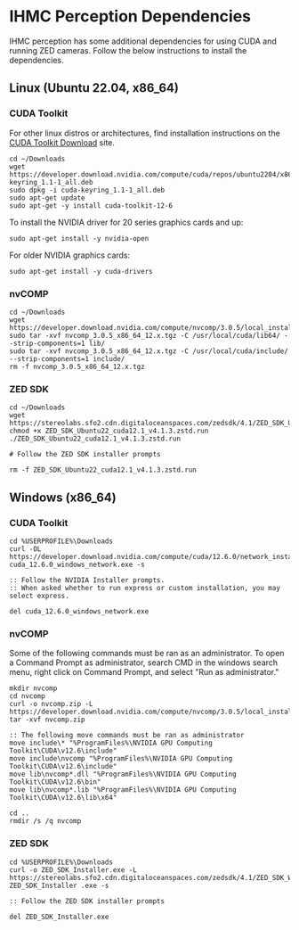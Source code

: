 # IHMC Perception Dependencies

IHMC perception has some additional dependencies for using CUDA and running ZED cameras.
Follow the below instructions to install the dependencies.

## Linux (Ubuntu 22.04, x86_64)

### CUDA Toolkit

For other linux distros or architectures, find installation instructions on the [CUDA Toolkit Download](https://developer.nvidia.com/cuda-downloads) site.

```shell
cd ~/Downloads
wget https://developer.download.nvidia.com/compute/cuda/repos/ubuntu2204/x86_64/cuda-keyring_1.1-1_all.deb
sudo dpkg -i cuda-keyring_1.1-1_all.deb
sudo apt-get update
sudo apt-get -y install cuda-toolkit-12-6
```

To install the NVIDIA driver for 20 series graphics cards and up:

```shell
sudo apt-get install -y nvidia-open
```

For older NVIDIA graphics cards: 

```shell
sudo apt-get install -y cuda-drivers
```


### nvCOMP

```shell
cd ~/Downloads
wget https://developer.download.nvidia.com/compute/nvcomp/3.0.5/local_installers/nvcomp_3.0.5_x86_64_12.x.tgz
sudo tar -xvf nvcomp_3.0.5_x86_64_12.x.tgz -C /usr/local/cuda/lib64/ --strip-components=1 lib/
sudo tar -xvf nvcomp_3.0.5_x86_64_12.x.tgz -C /usr/local/cuda/include/ --strip-components=1 include/
rm -f nvcomp_3.0.5_x86_64_12.x.tgz
```

### ZED SDK

```shell
cd ~/Downloads
wget https://stereolabs.sfo2.cdn.digitaloceanspaces.com/zedsdk/4.1/ZED_SDK_Ubuntu22_cuda12.1_v4.1.3.zstd.run
chmod +x ZED_SDK_Ubuntu22_cuda12.1_v4.1.3.zstd.run
./ZED_SDK_Ubuntu22_cuda12.1_v4.1.3.zstd.run

# Follow the ZED SDK installer prompts

rm -f ZED_SDK_Ubuntu22_cuda12.1_v4.1.3.zstd.run
```

## Windows (x86_64)

### CUDA Toolkit

```shell
cd %USERPROFILE%\Downloads
curl -OL https://developer.download.nvidia.com/compute/cuda/12.6.0/network_installers/cuda_12.6.0_windows_network.exe
cuda_12.6.0_windows_network.exe -s

:: Follow the NVIDIA Installer prompts. 
:: When asked whether to run express or custom installation, you may select express. 

del cuda_12.6.0_windows_network.exe
```

### nvCOMP

Some of the following commands must be ran as an administrator. To open a Command Prompt as administrator, search CMD in the windows search menu, right click on Command Prompt, and select "Run as administrator."

```shell
mkdir nvcomp
cd nvcomp
curl -o nvcomp.zip -L https://developer.download.nvidia.com/compute/nvcomp/3.0.5/local_installers/nvcomp_3.0.5_windows_12.x.zip
tar -xvf nvcomp.zip

:: The following move commands must be ran as administrator
move include\* "%ProgramFiles%\NVIDIA GPU Computing Toolkit\CUDA\v12.6\include"
move include\nvcomp "%ProgramFiles%\NVIDIA GPU Computing Toolkit\CUDA\v12.6\include"
move lib\nvcomp*.dll "%ProgramFiles%\NVIDIA GPU Computing Toolkit\CUDA\v12.6\bin"
move lib\nvcomp*.lib "%ProgramFiles%\NVIDIA GPU Computing Toolkit\CUDA\v12.6\lib\x64"

cd ..
rmdir /s /q nvcomp
```

### ZED SDK

```shell
cd %USERPROFILE%\Downloads
curl -o ZED_SDK_Installer.exe -L https://stereolabs.sfo2.cdn.digitaloceanspaces.com/zedsdk/4.1/ZED_SDK_Windows_cuda12.1_v4.1.3.exe
ZED_SDK_Installer .exe -s

:: Follow the ZED SDK installer prompts

del ZED_SDK_Installer.exe
```
